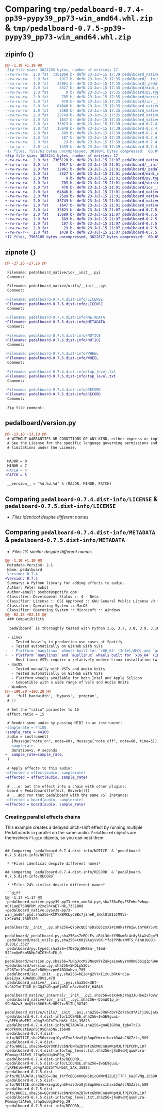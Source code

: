 # Comparing `tmp/pedalboard-0.7.4-pp39-pypy39_pp73-win_amd64.whl.zip` & `tmp/pedalboard-0.7.5-pp39-pypy39_pp73-win_amd64.whl.zip`

## zipinfo {}

```diff
@@ -1,19 +1,19 @@
-Zip file size: 3021205 bytes, number of entries: 17
--rw-rw-rw-  2.0 fat  7351808 b- defN 23-Jun-15 17:39 pedalboard_native.pypy39-pp73-win_amd64.pyd
--rw-rw-rw-  2.0 fat     1917 b- defN 23-Jun-15 17:35 pedalboard/__init__.py
--rw-rw-rw-  2.0 fat    32061 b- defN 23-Jun-15 17:35 pedalboard/_pedalboard.py
--rw-rw-rw-  2.0 fat     3527 b- defN 23-Jun-15 17:35 pedalboard/midi_utils.py
--rw-rw-rw-  2.0 fat        0 b- defN 23-Jun-15 17:35 pedalboard/py.typed
--rw-rw-rw-  2.0 fat      705 b- defN 23-Jun-15 17:35 pedalboard/version.py
--rw-rw-rw-  2.0 fat      478 b- defN 23-Jun-15 17:35 pedalboard/io/__init__.py
--rw-rw-rw-  2.0 fat    64646 b- defN 23-Jun-15 17:35 pedalboard_native/__init__.pyi
--rw-rw-rw-  2.0 fat     2588 b- defN 23-Jun-15 17:35 pedalboard_native/_internal/__init__.pyi
--rw-rw-rw-  2.0 fat    38749 b- defN 23-Jun-15 17:35 pedalboard_native/io/__init__.pyi
--rw-rw-rw-  2.0 fat     1647 b- defN 23-Jun-15 17:35 pedalboard_native/utils/__init__.pyi
--rw-rw-rw-  2.0 fat    35823 b- defN 23-Jun-15 17:39 pedalboard-0.7.4.dist-info/LICENSE
--rw-rw-rw-  2.0 fat    15648 b- defN 23-Jun-15 17:39 pedalboard-0.7.4.dist-info/METADATA
--rw-rw-rw-  2.0 fat      589 b- defN 23-Jun-15 17:39 pedalboard-0.7.4.dist-info/NOTICE
--rw-rw-rw-  2.0 fat      107 b- defN 23-Jun-15 17:39 pedalboard-0.7.4.dist-info/WHEEL
--rw-rw-rw-  2.0 fat       29 b- defN 23-Jun-15 17:39 pedalboard-0.7.4.dist-info/top_level.txt
--rw-rw-r--  2.0 fat     1439 b- defN 23-Jun-15 17:39 pedalboard-0.7.4.dist-info/RECORD
-17 files, 7551761 bytes uncompressed, 3018841 bytes compressed:  60.0%
+Zip file size: 3025241 bytes, number of entries: 17
+-rw-rw-rw-  2.0 fat  7365120 b- defN 23-Jul-15 21:07 pedalboard_native.pypy39-pp73-win_amd64.pyd
+-rw-rw-rw-  2.0 fat     1917 b- defN 23-Jul-15 21:01 pedalboard/__init__.py
+-rw-rw-rw-  2.0 fat    32061 b- defN 23-Jul-15 21:01 pedalboard/_pedalboard.py
+-rw-rw-rw-  2.0 fat     3527 b- defN 23-Jul-15 21:01 pedalboard/midi_utils.py
+-rw-rw-rw-  2.0 fat        0 b- defN 23-Jul-15 21:01 pedalboard/py.typed
+-rw-rw-rw-  2.0 fat      705 b- defN 23-Jul-15 21:01 pedalboard/version.py
+-rw-rw-rw-  2.0 fat      478 b- defN 23-Jul-15 21:01 pedalboard/io/__init__.py
+-rw-rw-rw-  2.0 fat    64646 b- defN 23-Jul-15 21:01 pedalboard_native/__init__.pyi
+-rw-rw-rw-  2.0 fat     2588 b- defN 23-Jul-15 21:01 pedalboard_native/_internal/__init__.pyi
+-rw-rw-rw-  2.0 fat    38749 b- defN 23-Jul-15 21:01 pedalboard_native/io/__init__.pyi
+-rw-rw-rw-  2.0 fat     1647 b- defN 23-Jul-15 21:01 pedalboard_native/utils/__init__.pyi
+-rw-rw-rw-  2.0 fat    35823 b- defN 23-Jul-15 21:07 pedalboard-0.7.5.dist-info/LICENSE
+-rw-rw-rw-  2.0 fat    15680 b- defN 23-Jul-15 21:07 pedalboard-0.7.5.dist-info/METADATA
+-rw-rw-rw-  2.0 fat      589 b- defN 23-Jul-15 21:07 pedalboard-0.7.5.dist-info/NOTICE
+-rw-rw-rw-  2.0 fat      107 b- defN 23-Jul-15 21:07 pedalboard-0.7.5.dist-info/WHEEL
+-rw-rw-rw-  2.0 fat       29 b- defN 23-Jul-15 21:07 pedalboard-0.7.5.dist-info/top_level.txt
+-rw-rw-r--  2.0 fat     1439 b- defN 23-Jul-15 21:07 pedalboard-0.7.5.dist-info/RECORD
+17 files, 7565105 bytes uncompressed, 3022877 bytes compressed:  60.0%
```

## zipnote {}

```diff
@@ -27,26 +27,26 @@
 
 Filename: pedalboard_native/io/__init__.pyi
 Comment: 
 
 Filename: pedalboard_native/utils/__init__.pyi
 Comment: 
 
-Filename: pedalboard-0.7.4.dist-info/LICENSE
+Filename: pedalboard-0.7.5.dist-info/LICENSE
 Comment: 
 
-Filename: pedalboard-0.7.4.dist-info/METADATA
+Filename: pedalboard-0.7.5.dist-info/METADATA
 Comment: 
 
-Filename: pedalboard-0.7.4.dist-info/NOTICE
+Filename: pedalboard-0.7.5.dist-info/NOTICE
 Comment: 
 
-Filename: pedalboard-0.7.4.dist-info/WHEEL
+Filename: pedalboard-0.7.5.dist-info/WHEEL
 Comment: 
 
-Filename: pedalboard-0.7.4.dist-info/top_level.txt
+Filename: pedalboard-0.7.5.dist-info/top_level.txt
 Comment: 
 
-Filename: pedalboard-0.7.4.dist-info/RECORD
+Filename: pedalboard-0.7.5.dist-info/RECORD
 Comment: 
 
 Zip file comment:
```

## pedalboard/version.py

```diff
@@ -13,10 +13,10 @@
 # WITHOUT WARRANTIES OR CONDITIONS OF ANY KIND, either express or implied.
 # See the License for the specific language governing permissions and
 # limitations under the License.
 
 
 MAJOR = 0
 MINOR = 7
-PATCH = 4
+PATCH = 5
 
 __version__ = "%d.%d.%d" % (MAJOR, MINOR, PATCH)
```

## Comparing `pedalboard-0.7.4.dist-info/LICENSE` & `pedalboard-0.7.5.dist-info/LICENSE`

 * *Files identical despite different names*

## Comparing `pedalboard-0.7.4.dist-info/METADATA` & `pedalboard-0.7.5.dist-info/METADATA`

 * *Files 1% similar despite different names*

```diff
@@ -1,10 +1,10 @@
 Metadata-Version: 2.1
 Name: pedalboard
-Version: 0.7.4
+Version: 0.7.5
 Summary: A Python library for adding effects to audio.
 Author: Peter Sobot
 Author-email: psobot@spotify.com
 Classifier: Development Status :: 4 - Beta
 Classifier: License :: OSI Approved :: GNU General Public License v3 (GPLv3)
 Classifier: Operating System :: MacOS
 Classifier: Operating System :: Microsoft :: Windows
@@ -82,15 +82,15 @@
 ### Compatibility
 
 `pedalboard` is thoroughly tested with Python 3.6, 3.7, 3.8, 3.9, 3.10, and 3.11 as well as experimental support for PyPy 3.7, 3.8, and 3.9.
 
 - Linux
   - Tested heavily in production use cases at Spotify
   - Tested automatically on GitHub with VSTs
-  - Platform `manylinux` wheels built for `x86_64` (Intel/AMD) and `aarch64` (ARM/Apple Silicon)
+  - Platform `manylinux` and `musllinux` wheels built for `x86_64` (Intel/AMD) and `aarch64` (ARM/Apple Silicon)
   - Most Linux VSTs require a relatively modern Linux installation (with glibc > 2.27)
 - macOS
   - Tested manually with VSTs and Audio Units
   - Tested automatically on GitHub with VSTs
   - Platform wheels available for both Intel and Apple Silicon
   - Compatible with a wide range of VSTs and Audio Units
 - Windows
@@ -190,28 +190,28 @@
 #   'full_bandwidth', 'bypass', 'program',
 # ])
 
 # Set the "ratio" parameter to 15
 effect.ratio = 15
 
 # Render some audio by passing MIDI to an instrument:
-samplerate = 44100
+sample_rate = 44100
 audio = instrument(
   [Message("note_on", note=60), Message("note_off", note=60, time=5)],
-  samplerate,
   duration=5, # seconds
+  sample_rate=sample_rate,
 )
 
 # Apply effects to this audio:
-effected = effect(audio, samplerate)
+effected = effect(audio, sample_rate)
 
 # ...or put the effect into a chain with other plugins:
 board = Pedalboard([effect, Reverb()])
 # ...and run that pedalboard with the same VST instance!
-effected = board(audio, samplerate)
+effected = board(audio, sample_rate)
 ```
 
 ### Creating parallel effects chains
 
 This example creates a delayed pitch-shift effect by running
 multiple Pedalboards in parallel on the same audio. `Pedalboard`
 objects are themselves `Plugin` objects, so you can nest them
```

## Comparing `pedalboard-0.7.4.dist-info/NOTICE` & `pedalboard-0.7.5.dist-info/NOTICE`

 * *Files identical despite different names*

## Comparing `pedalboard-0.7.4.dist-info/RECORD` & `pedalboard-0.7.5.dist-info/RECORD`

 * *Files 24% similar despite different names*

```diff
@@ -1,17 +1,17 @@
-pedalboard_native.pypy39-pp73-win_amd64.pyd,sha256=EqvFSEmhePvbqw-oCt1aeE7SBNPbM_v2xqShYaET-Hk,7351808
+pedalboard_native.pypy39-pp73-win_amd64.pyd,sha256=KCMYX8MKLyCBBs7jSheR_lNxlQtBI5CM9Vs-LXCrW94,7365120
 pedalboard/__init__.py,sha256=Q7p0cQU5noDsbB5zsXI41W8kstP8Zwu1hY0AYSvXipc,1917
 pedalboard/_pedalboard.py,sha256=s7eBQLEs_aRbL3defYMBwm6i4r8y6twXsDgoYR0loLE,32061
 pedalboard/midi_utils.py,sha256=tKRj9AujvV0K-YfoiPPduYNMTS_PInH1GOOJ-JL8JLc,3527
 pedalboard/py.typed,sha256=47DEQpj8HBSa-_TImW-5JCeuQeRkm5NMpJWZG3hSuFU,0
-pedalboard/version.py,sha256=7LRgJccM2BNoqN7YZakgaimeNyYmORn83S1gIphBAuM,705
+pedalboard/version.py,sha256=5KOLp53QL-cE26Tor1Os4IapCcB0Wpsvpe6ABQUubvo,705
 pedalboard/io/__init__.py,sha256=bE2o4g2VYxi1zuLbRt6rcEa-ENsEJya_XUAdBDu38VI,478
 pedalboard_native/__init__.pyi,sha256=3ET-VsGk2ImLTJXB_KsGQ42wDsgxBjmRG-n8czUv01Y,64646
 pedalboard_native/_internal/__init__.pyi,sha256=61KHyN3rGg3JuH6eZx7QVwf_EJin6KIyK5yBwOKkaMg,2588
 pedalboard_native/io/__init__.pyi,sha256=-DbmWO1p_o-S9hBA2w3_WvQ9ik8663u5eHB97xzRtTU,38749
 pedalboard_native/utils/__init__.pyi,sha256=3R6Fd0rFZo7rGc97AETjz6LjaCA6OnVsvqnh9t7GwfA,1647
-pedalboard-0.7.4.dist-info/LICENSE,sha256=IwGE9guuL-ryRPEKi6wFPI_zOhg7zDZbTYuHbSt_SAk,35823
-pedalboard-0.7.4.dist-info/METADATA,sha256=gnABiGRhW_1gb4TrJB-AddYkmmCztEApnSj0yCna5Nw,15648
-pedalboard-0.7.4.dist-info/NOTICE,sha256=kiwgiOynSFva5dva9jbBupGHmrxihaxbDWAsJNGZzls,589
-pedalboard-0.7.4.dist-info/WHEEL,sha256=QQY0XPJVcbNrDwRnZBTwtxGbMWJnHaWRpMJLfPEPCFM,107
-pedalboard-0.7.4.dist-info/top_level.txt,sha256=jXwDvqMjquuPLra-PGmmayt3AFe5_l7hpSqbUgOvP9g,29
-pedalboard-0.7.4.dist-info/RECORD,,
+pedalboard-0.7.5.dist-info/LICENSE,sha256=IwGE9guuL-ryRPEKi6wFPI_zOhg7zDZbTYuHbSt_SAk,35823
+pedalboard-0.7.5.dist-info/METADATA,sha256=JQe_IKYfcEQSo0nQN5bicGmWrdIZUIjT7FF_6aiFVNg,15680
+pedalboard-0.7.5.dist-info/NOTICE,sha256=kiwgiOynSFva5dva9jbBupGHmrxihaxbDWAsJNGZzls,589
+pedalboard-0.7.5.dist-info/WHEEL,sha256=QQY0XPJVcbNrDwRnZBTwtxGbMWJnHaWRpMJLfPEPCFM,107
+pedalboard-0.7.5.dist-info/top_level.txt,sha256=jXwDvqMjquuPLra-PGmmayt3AFe5_l7hpSqbUgOvP9g,29
+pedalboard-0.7.5.dist-info/RECORD,,
```

